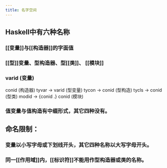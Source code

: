 ```yaml
---
title: 名字空间
---
```


## Haskell中有六种名称

### [[变量]]与[[构造器]]的字面值
### [[型]]变量、型构造器、型[[类]]、 [[模块]]
### varid	    	    (变量)
conid	    	    (构造器)
tyvar	→	varid	    (型变量)
tycon	→	conid	    (型构造)
tycls	→	conid	    (型类)
modid	→	{conid .} conid	    (模块)
### 值变量与值构造有中缀形式，其它四种没有。
## 命名限制：
### 变量以小写字母或下划线开头，其它四种名称以大写字母开头。
### 同一[[作用域]]内，[[标识符]]不能用作型构造器或类的名称。
###
